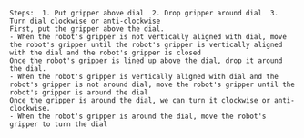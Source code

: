 
    Steps:  1. Put gripper above dial  2. Drop gripper around dial  3. Turn dial clockwise or anti-clockwise
    First, put the gripper above the dial.
    - When the robot's gripper is not vertically aligned with dial, move the robot's gripper until the robot's gripper is vertically aligned with the dial and the robot's gripper is closed
    Once the robot's gripper is lined up above the dial, drop it around the dial.
    - When the robot's gripper is vertically aligned with dial and the robot's gripper is not around dial, move the robot's gripper until the robot's gripper is around the dial
    Once the gripper is around the dial, we can turn it clockwise or anti-clockwise.
    - When the robot's gripper is around the dial, move the robot's gripper to turn the dial